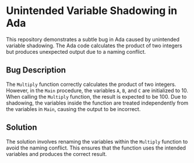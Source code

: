 # Unintended Variable Shadowing in Ada

This repository demonstrates a subtle bug in Ada caused by unintended variable shadowing. The Ada code calculates the product of two integers but produces unexpected output due to a naming conflict.

## Bug Description

The `Multiply` function correctly calculates the product of two integers. However, in the `Main` procedure, the variables `A`, `B`, and `C` are initialized to 10. When calling the `Multiply` function, the result is expected to be 100. Due to shadowing, the variables inside the function are treated independently from the variables in `Main`, causing the output to be incorrect.

## Solution

The solution involves renaming the variables within the `Multiply` function to avoid the naming conflict. This ensures that the function uses the intended variables and produces the correct result.

